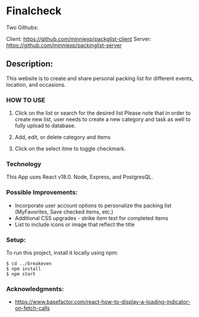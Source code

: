 # Finalcheck

Two Githubs:

Client: https://github.com/minniexp/packglist-client
Server: https://github.com/minniexp/packinglist-server

## Description:

This website is to create and share personal packing list for different events, location, and occasions.

### HOW TO USE

1. Click on the list or search for the desired list
   Please note that in order to create new list, user needs to create a new category and task as well to fully upload to database.

2. Add, edit, or delete category and items

3. Click on the select itme to toggle checkmark.

### Technology

This App uses React v18.0. Node, Express, and PostgresQL.

### Possible Improvements:

- Incorporate user account options to personalize the packing list (MyFavorites, Save checked items, etc.)
- Additional CSS upgrades - strike item text for completed items
- List to include icons or image that reflect the title

### Setup:

To run this project, install it locally using npm:

```
$ cd ../breakeven
$ npm install
$ npm start
```

### Acknowledgments:

- https://www.basefactor.com/react-how-to-display-a-loading-indicator-on-fetch-calls
